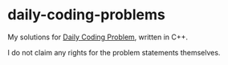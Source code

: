 # daily-coding-problems

My solutions for [Daily Coding Problem](https://www.dailycodingproblem.com/), written in C++.

I do not claim any rights for the problem statements themselves.
